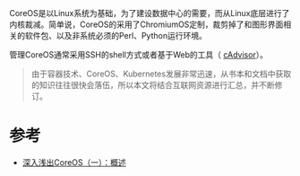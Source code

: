 CoreOS是以Linux系统为基础，为了建设数据中心的需要，而从Linux底层进行了内核裁减。简单说，CoreOS的采用了ChromiumOS定制，裁剪掉了和图形界面相关的软件包、以及非系统必须的Perl、Python运行环境。

管理CoreOS通常采用SSH的shell方式或者基于Web的工具（ [cAdvisor](https://github.com/google/cadvisor)）。

> 由于容器技术、CoreOS、Kubernetes发展非常迅速，从书本和文档中获取的知识往往很快会落伍，所以本文将结合互联网资源进行汇总，并不断修订。

# 参考

* [深入浅出CoreOS（一）：概述](http://dockone.io/article/1026)